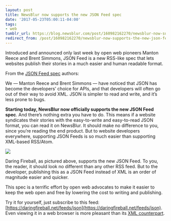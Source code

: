 ```yaml
---
layout: post
title: NewsBlur now supports the new JSON Feed spec
date: '2017-05-23T05:00:11-04:00'
tags:
- web
tumblr_url: https://blog.newsblur.com/post/160982162270/newsblur-now-supports-the-new-json-feed-spec
redirect_from: /post/160982162270/newsblur-now-supports-the-new-json-feed-spec/
---
```

Introduced and announced only last week by open web pioneers Manton Reece and Brent Simmons, JSON Feed is a new RSS-like spec that lets websites publish their stories in a much easier and human readable format.

From the [JSON Feed spec](https://jsonfeed.org) authors:

We — Manton Reece and Brent Simmons — have noticed that JSON has become the developers’ choice for APIs, and that developers will often go out of their way to avoid XML. JSON is simpler to read and write, and it’s less prone to bugs.

**Starting today, NewsBlur now officially supports the new JSON Feed spec**. And there’s nothing extra you have to do. This means if a website syndicates their stories with the easy-to-write and easy-to-read JSON format, you can read it on NewsBlur. It should make no difference to you, since you’re reading the end product. But to website developers everywhere, supporting JSON Feeds is so much easier than supporting XML-based RSS/Atom.

![](https://s3.amazonaws.com/static.newsblur.com/blog/json-feeds.png)

Daring Fireball, as pictured above, supports the new JSON Feed. To you, the reader, it should look no different than any other RSS feed. But to the developer, publishing this as a JSON Feed instead of XML is an order of magnitude easier and quicker.

This spec is a terrific effort by open web advocates to make it easier to keep the web open and free by lowering the cost to writing and publishing.

Try it for yourself, just subscribe to this feed: [https://daringfireball.net/feeds/json](https://daringfireball.net/feeds/json). Even viewing it in a web browser is more pleasant than its [XML counterpart](https://daringfireball.net/feeds/main).


